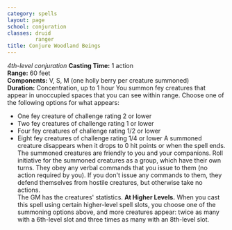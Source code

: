 ```yaml
---
category: spells
layout: page
school: conjuration
classes: druid
         ranger
title: Conjure Woodland Beings 
---
```

_4th-level conjuration_ 
**Casting Time:** 1 action    
**Range:** 60 feet    
**Components:** V, S, M (one holly berry per creature summoned)    
**Duration:** Concentration, up to 1 hour 
You summon fey creatures that appear in unoccupied spaces that you can see within range. Choose one of the following options for what appears:
* One fey creature of challenge rating 2 or lower 
* Two fey creatures of challenge rating 1 or lower 
* Four fey creatures of challenge rating 1/2 or lower 
* Eight fey creatures of challenge rating 1/4 or lower 
A summoned creature disappears when it drops to 0 hit points or when the spell ends.    
The summoned creatures are friendly to you and your companions. Roll initiative for the summoned creatures as a group, which have their own turns. They obey any verbal commands that you issue to them (no action required by you). If you don't issue any commands to them, they defend themselves from hostile creatures, but otherwise take no actions.    
The GM has the creatures' statistics. 
**At Higher Levels.** When you cast this spell using certain higher-level spell slots, you choose one of the summoning options above, and more creatures appear: twice as many with a 6th-level slot and three times as many with an 8th-level slot. 